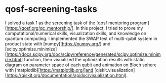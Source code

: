 # qosf-screening-tasks

I solved a task 1 as the screening task of the [qosf mentoring program][https://qosf.org/qc_mentorship/]. In this project, I tried to prove my computational/numerical skills, visualization skills, and knowledge on quantum computing. I implemented the SWAP test of multi-qubit system in product state with [numpy][https://numpy.org/] and [scipy.optimize.minimize][https://docs.scipy.org/doc/scipy/reference/generated/scipy.optimize.minimize.html] function, then visualized the optimization results with static diagram on parameter space of each qubit and animation on Bloch sphere with [matplotlib][https://matplotlib.org/]and [qiskit.visualization][https://qiskit.org/documentation/apidoc/visualization.html]. 